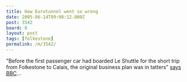 ```yaml
---
title: How Eurotunnel went so wrong
date: 2005-06-14T09:08:12.000Z
post: 3542
board: 8
layout: post
tags: [folkestone]
permalink: /m/3542/
---
```

"Before the first passenger car had boarded Le Shuttle for the short trip from Folkestone to Calais, the original business plan was in tatters" <a href="http://news.bbc.co.uk/1/hi/business/4088868.stm">says BBC</a>...
